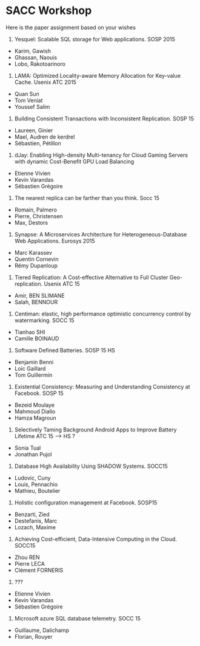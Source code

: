# SACC Workshop

Here is the paper assignment based on your wishes

1. Yesquel: Scalable SQL storage for Web applications. SOSP 2015
   
  - Karim, Gawish
  - Ghassan, Naouis
  - Lobo, Rakotoarinoro

1. LAMA: Optimized Locality-aware Memory Allocation for Key-value Cache. Usenix ATC 2015

  - Quan Sun
  - Tom Veniat
  - Youssef Salim

1. Building Consistent Transactions with Inconsistent Replication. SOSP 15
  
  - Laureen, Ginier
  - Mael, Audren de kerdrel
  -  Sébastien, Pétillon
  
1. dJay: Enabling High-density Multi-tenancy for Cloud Gaming Servers with dynamic Cost-Benefit GPU Load Balancing
 
  - Etienne Vivien
  - Kevin Varandas
  - Sébastien Grégoire

1. The nearest replica can be farther than you think. Socc 15

  - Romain, Palmero
  - Pierre, Christensen
  - Max, Destors

1. Synapse:  A  Microservices  Architecture  for Heterogeneous-Database  Web  Applications. Eurosys 2015
  - Marc Karassev
  - Quentin Cornevin
  - Rémy Dupanloup

1. Tiered Replication: A Cost-effective Alternative to Full Cluster Geo-replication. Usenix ATC 15
  - Amir, BEN SLIMANE
  - Salah, BENNOUR
  
1. Centiman: elastic, high performance optimistic concurrency control by watermarking. SOCC 15
  - Tianhao SHI
  - Camille BOINAUD

1. Software Defined Batteries. SOSP 15 HS
  - Benjamin Benni
  - Loic Gaillard
  - Tom Guillermin

1. Existential Consistency: Measuring and Understanding Consistency at Facebook. SOSP 15
  - Bezeid Moulaye
  - Mahmoud Diallo
  - Hamza Magroun 

1. Selectively Taming Background Android Apps to Improve Battery Lifetime ATC 15 --> HS ?
  - Sonia Tual
  - Jonathan Pujol

1. Database High Availability Using SHADOW Systems. SOCC15
  - Ludovic, Cuny
  - Louis, Pennachio
  - Mathieu, Boutelier

1. Holistic configuration management at Facebook. SOSP15
 - Benzarti, Zied
 - Destefanis, Marc
 - Lozach, Maxime

1. Achieving Cost-efficient, Data-Intensive Computing in the Cloud. SOCC15
 - Zhou REN
 - Pierre LECA
 - Clément FORNERIS

1. ???
  - Etienne Vivien
  - Kevin Varandas
  - Sébastien Grégoire

1. Microsoft azure SQL database telemetry. SOCC 15
  - Guillaume, Dalichamp
  - Florian, Rouyer












